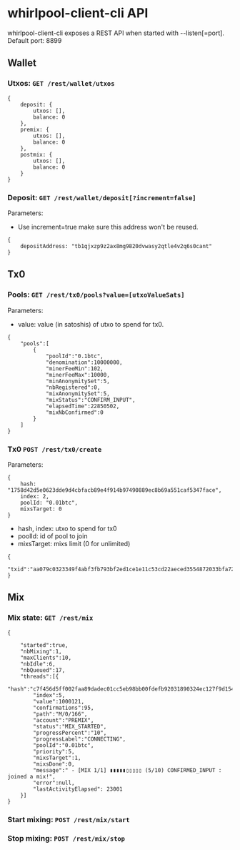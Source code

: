 # whirlpool-client-cli API

whirlpool-client-cli exposes a REST API when started with --listen[=port].
Default port: 8899

## Wallet

### Utxos: ```GET /rest/wallet/utxos```
```
{
    deposit: {
        utxos: [],
        balance: 0
    },
    premix: {
        utxos: [],
        balance: 0
    },
    postmix: {
        utxos: [],
        balance: 0
    }
}
```

### Deposit: ```GET /rest/wallet/deposit[?increment=false]```
Parameters:
* Use increment=true make sure this address won't be reused.
```
{
    depositAddress: "tb1qjxzp9z2ax8mg9820dvwasy2qtle4v2q6s0cant"
}
```

## Tx0

### Pools: ```GET /rest/tx0/pools?value=[utxoValueSats]```
Parameters:
* value: value (in satoshis) of utxo to spend for tx0.
```
{
    "pools":[
        {
            "poolId":"0.1btc",
            "denomination":10000000,
            "minerFeeMin":102,
            "minerFeeMax":10000,
            "minAnonymitySet":5,
            "nbRegistered":0,
            "mixAnonymitySet":5,
            "mixStatus":"CONFIRM_INPUT",
            "elapsedTime":22850502,
            "mixNbConfirmed":0
        }
    ]
}
```

### Tx0 ```POST /rest/tx0/create```
Parameters:
```
{
    hash: "1758d42d5e0623dde9d4cbfacb89e4f914b97490889ec8b69a551caf5347face",
    index: 2,
    poolId: "0.01btc",
    mixsTarget: 0
}
```
* hash, index: utxo to spend for tx0
* poolId: id of pool to join
* mixsTarget: mixs limit (0 for unlimited)

```
{
    "txid":"aa079c0323349f4abf3fb793bf2ed1ce1e11c53cd22aeced3554872033bfa722"
}
```

## Mix

### Mix state: ```GET /rest/mix```
```
{

    "started":true,
    "nbMixing":1,
    "maxClients":10,
    "nbIdle":6,
    "nbQueued":17,
    "threads":[{
        "hash":"c7f456d5ff002faa89dadec01cc5eb98bb00fdefb92031890324ec127f9d1541",
        "index":5,
        "value":1000121,
        "confirmations":95,
        "path":"M/0/166",
        "account":"PREMIX",
        "status":"MIX_STARTED",
        "progressPercent":"10",
        "progressLabel":"CONNECTING",
        "poolId":"0.01btc",
        "priority":5,
        "mixsTarget":1,
        "mixsDone":0,
        "message":" - [MIX 1/1] ▮▮▮▮▮▯▯▯▯▯ (5/10) CONFIRMED_INPUT : joined a mix!",
        "error":null,
        "lastActivityElapsed": 23001
    }]
}
```

### Start mixing: ```POST /rest/mix/start```

### Stop mixing: ```POST /rest/mix/stop```

